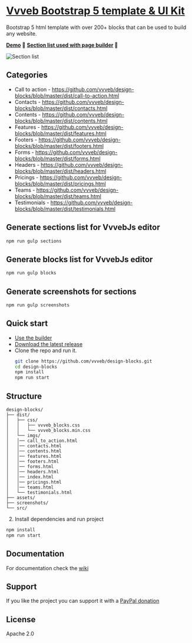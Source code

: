 # [Vvveb Bootstrap 5 template &amp; UI Kit](https://www.vvveb.com/template/index.html) &nbsp; 

Bootstrap 5 html template with over 200+ blocks that can be used to build any website.

**[Demo](https://www.vvveb.com/vvvebjs/demo/landing/index.html) 🦄**
**[Section list used with page builder](https://www.vvveb.com/vvvebjs/editor.html) 🦄**



![Section list](https://www.vvveb.com/template/section-list.jpg)


## Categories

- Call to action - https://github.com/vvveb/design-blocks/blob/master/dist/call-to-action.html
- Contacts - https://github.com/vvveb/design-blocks/blob/master/dist/contacts.html
- Contents - https://github.com/vvveb/design-blocks/blob/master/dist/contents.html
- Features - https://github.com/vvveb/design-blocks/blob/master/dist/features.html
- Footers - https://github.com/vvveb/design-blocks/blob/master/dist/footers.html
- Forms - https://github.com/vvveb/design-blocks/blob/master/dist/forms.html
- Headers - https://github.com/vvveb/design-blocks/blob/master/dist/headers.html
- Pricings - https://github.com/vvveb/design-blocks/blob/master/dist/pricings.html
- Teams - https://github.com/vvveb/design-blocks/blob/master/dist/teams.html
- Testimonials - https://github.com/vvveb/design-blocks/blob/master/dist/testimonials.html


##

## Generate sections list for VvvebJs editor

```bash
npm run gulp sections
```

## Generate blocks list for VvvebJs editor

```bash
npm run gulp blocks
```

## Generate screenshots for sections

```bash
npm run gulp screenshots
```



## Quick start

- [Use the builder](https://www.vvveb.com/design-blocks/webpage-builder)
- [Download the latest release](https://github.com/vvveb/design-blocks/blob/master/vvveb-design-blocks.zip?raw=true)
- Clone the repo and run it.
  ```bash
  git clone https://github.com/vvveb/design-blocks.git
  cd design-blocks
  npm install
  npm run start
  ```



## Structure

```
design-blocks/
├── dist/
│   ├── css/
│   │   ├── vvveb_blocks.css
│   │   └── vvveb_blocks.min.css
│   └── imgs/
│   │── call_to_action.html
│   │── contacts.html
│   │── contents.html
│   │── features.html
│   │── footers.html
│   │── forms.html
│   │── headers.html
│   │── index.html
│   │── pricings.html
│   │── teams.html
│   └── testimonials.html
├── assets/
├── screenshots/
└── src/
```

2. Install dependencies and run project

```bash
npm install
npm run start
```

## Documentation

For documentation check the [wiki](https://github.com/givanz/VvvebJs/wiki)

## Support

If you like the project you can support it with a [PayPal donation](https://paypal.me/zgivan)


## License

Apache 2.0
